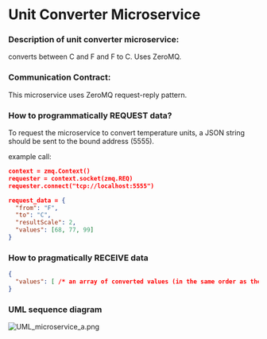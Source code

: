 # Unit Converter Microservice

### Description of unit converter microservice: 
converts between C and F and F to C. Uses ZeroMQ.

### Communication Contract: 
This microservice uses ZeroMQ request-reply pattern.


### How to programmatically REQUEST data?
To request the microservice to convert temperature units, a JSON string should be sent
to the bound address (5555). 

example call: 
```JSON
context = zmq.Context()
requester = context.socket(zmq.REQ)
requester.connect("tcp://localhost:5555")

request_data = {
  "from": "F",
  "to": "C",
  "resultScale": 2,
  "values": [68, 77, 99]
}
```

### How to pragmatically RECEIVE data
```JSON
{
  "values": [ /* an array of converted values (in the same order as the request) */ ]
}

```

### UML sequence diagram


![UML_microservice_a.png](../../Desktop/UML_microservice_a.png)